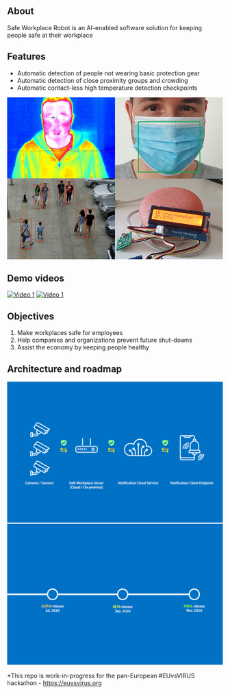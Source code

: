 ## About
Safe Workplace Robot is an AI-enabled software solution for keeping people safe at their workplace

## Features
- Automatic detection of people not wearing basic protection gear
- Automatic detection of close proximity groups and crowding
- Automatic contact-less high temperature detection checkpoints
<img src="ai.jpg">

## Demo videos
[![Video 1](https://img.youtube.com/vi/lLAvbUs2R-A/0.jpg)](https://www.youtube.com/watch?v=lLAvbUs2R-A)
[![Video 1](https://img.youtube.com/vi/4G7wA5kU7aQ/0.jpg)](https://www.youtube.com/watch?v=4G7wA5kU7aQ)

## Objectives
1. Make workplaces safe for employees
2. Help companies and organizations prevent future shut-downs
3. Assist the economy by keeping people healthy

## Architecture and roadmap
<img src="architecture.jpg">
<img src="roadmap.jpg">

*This repo is work-in-progress for the pan-European #EUvsVIRUS hackathon - https://euvsvirus.org

